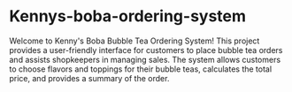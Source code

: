 # Kennys-boba-ordering-system
Welcome to Kenny's Boba Bubble Tea Ordering System! This project provides a user-friendly interface for customers to place bubble tea orders and assists shopkeepers in managing sales. The system allows customers to choose flavors and toppings for their bubble teas, calculates the total price, and provides a summary of the order.
